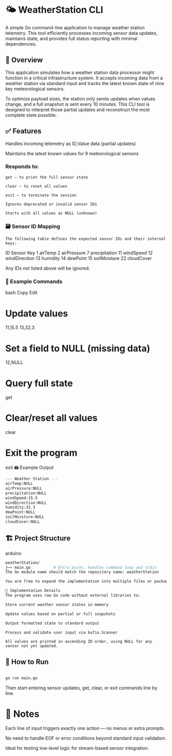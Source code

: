# 🌤️ WeatherStation CLI
A simple Go command-line application to manage weather station telemetry. This tool efficiently processes incoming sensor data updates, maintains state, and provides full status reporting with minimal dependencies.

## 📘 Overview
This application simulates how a weather station data processor might function in a critical infrastructure system. It accepts incoming data from a weather station via standard input and tracks the latest known state of nine key meteorological sensors.

To optimize payload sizes, the station only sends updates when values change, and a full snapshot is sent every 10 minutes. This CLI tool is designed to interpret those partial updates and reconstruct the most complete state possible.

## ✅ Features
Handles incoming telemetry as ID,Value data (partial updates)

Maintains the latest known values for 9 meteorological sensors

### Responds to:

    get — to print the full sensor state

    clear — to reset all values

    exit — to terminate the session

    Ignores deprecated or invalid sensor IDs

    Starts with all values as NULL (unknown)

### 🗃️ Sensor ID Mapping
    The following table defines the expected sensor IDs and their internal keys:

ID	Sensor Key
1	airTemp
2	airPressure
7	precipitation
11	windSpeed
12	windDirection
13	humidity
14	dewPoint
15	soilMoisture
22	cloudCover

Any IDs not listed above will be ignored.

### 🔄 Example Commands
bash
Copy
Edit
# Update values
11,15.5
13,32.3

# Set a field to NULL (missing data)
12,NULL

# Query full state
get

# Clear/reset all values
clear

# Exit the program
exit
🖨️ Example Output
```bash
--- Weather Station ---
airTemp:NULL
airPressure:NULL
precipitation:NULL
windSpeed:15.5
windDirection:NULL
humidity:32.3
dewPoint:NULL
soilMoisture:NULL
cloudCover:NULL
```
## 🏗️ Project Structure
arduino
```bash
weatherStation/
├── main.go          # Entry point, handles command loop and stdin
The Go module name should match the repository name: weatherStation

You are free to expand the implementation into multiple files or packages, but main.go must remain in the root.

📌 Implementation Details
The program uses raw Go code without external libraries to:

Store current weather sensor states in memory

Update values based on partial or full snapshots

Output formatted state to standard output

Process and validate user input via bufio.Scanner
```

    All values are printed in ascending ID order, using NULL for any sensor not yet updated.

## 🚀 How to Run
```bash

go run main.go
``` 
Then start entering sensor updates, get, clear, or exit commands line by line.

# 🧠 Notes
Each line of input triggers exactly one action — no menus or extra prompts.

No need to handle EOF or error conditions beyond standard input validation.

Ideal for testing low-level logic for stream-based sensor integration.